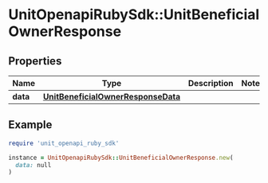 # UnitOpenapiRubySdk::UnitBeneficialOwnerResponse

## Properties

| Name | Type | Description | Notes |
| ---- | ---- | ----------- | ----- |
| **data** | [**UnitBeneficialOwnerResponseData**](UnitBeneficialOwnerResponseData.md) |  |  |

## Example

```ruby
require 'unit_openapi_ruby_sdk'

instance = UnitOpenapiRubySdk::UnitBeneficialOwnerResponse.new(
  data: null
)
```

